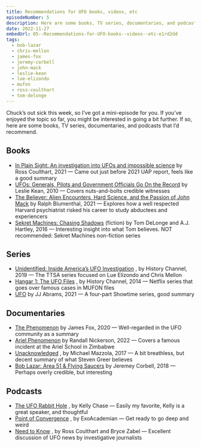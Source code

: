 ```yaml
---
title: Recommendations for UFO books, videos, etc
episodeNumber: 5
description: Here are some books, TV series, documentaries, and podcasts that I vd recommend.
date: 2022-11-27
embedUrl: 05--Recommendations-for-UFO-books--videos--etc-e1rd2dd
tags:
  - bob-lazar
  - chris-mellon
  - james-fox
  - jeremy-corbell
  - john-mack
  - leslie-kean
  - lue-elizondo
  - mufon
  - ross-coulthart
  - tom-delonge
---
```


Chuck’s out sick this week, so I’ve got a mini-episode for you. If you’ve enjoyed the topic so far, you might be interested in going a bit further. If so, here are some books, TV series, documentaries, and podcasts that I’d recommend.

## Books

- [⁠In Plain Sight: An investigation into UFOs and impossible science⁠](https://www.goodreads.com/book/show/57734614-in-plain-sight) by Ross Coulthart, 2021 — Came out just before 2021 UAP report, feels like a good summary
- [⁠UFOs: Generals, Pilots and Government Officials Go On the Record⁠](https://www.goodreads.com/book/show/8900669-ufos) by Leslie Kean, 2010 — Covers nuts-and-bolts credible witnesses
- [⁠The Believer: Alien Encounters, Hard Science, and the Passion of John Mack⁠](https://www.goodreads.com/book/show/57195658-the-believer) by Ralph Blumenthal, 2021 — Explores how a well respected Harvard psychiatrist risked his career to study abductees and experiencers
- [⁠Sekret Machines: Chasing Shadows⁠](https://www.goodreads.com/book/show/29011493-chasing-shadows) (fiction) by Tom DeLonge and A.J. Hartley, 2016 — Interesting insight into what Tom believes. NOT recommended: Sekret Machines non-fiction series

## Series

- [⁠Unidentified: Inside America’s UFO Investigation⁠](https://www.imdb.com/title/tt10016814/) , by History Channel, 2019 — The TTSA series focused on Lue Elizondo and Chris Mellon
- [⁠Hangar 1: The UFO Files⁠](https://www.imdb.com/title/tt3552688/) , by History Channel, 2014 — Netflix series that goes over famous cases in MUFON files
- [⁠UFO⁠](https://www.imdb.com/title/tt14866442/) by JJ Abrams, 2021 — A four-part Showtime series, good summary

## Documentaries

- [⁠The Phenomenon⁠](https://www.imdb.com/title/tt13095604/) by James Fox, 2020 — Well-regarded in the UFO community as a summary
- [⁠Ariel Phenomenon⁠](https://www.imdb.com/title/tt20216382/) by Randall Nickerson, 2022 — Covers a famous incident at the Ariel School in Zimbabwe
- [⁠Unacknowledged⁠](https://www.imdb.com/title/tt6400614/) , by Michael Mazzola, 2017 — A bit breathless, but decent summary of what Steven Greer believes
- [⁠Bob Lazar: Area 51 & Flying Saucers⁠](https://www.imdb.com/title/tt9107368/) by Jeremey Corbell, 2018 — Perhaps overly credible, but interesting

## Podcasts

- [⁠The UFO Rabbit Hole⁠](https://uforabbithole.com/) , by Kelly Chase — Easily my favorite, Kelly is a great speaker, and thoughtful
- [⁠Point of Convergence⁠](https://www.pointofconvergence.net/) , by ExoAcademian — Get ready to go deep and weird
- [⁠Need to Know⁠](https://needtoknow.today/) , by Ross Coulthart and Bryce Zabel — Excellent discussion of UFO news by investigative journalists
